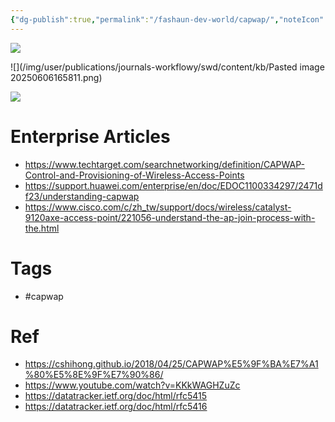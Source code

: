 ```yaml
---
{"dg-publish":true,"permalink":"/fashaun-dev-world/capwap/","noteIcon":""}
---
```



![](/img/user/publications/journals-workflowy/swd/content/kb/Pasted%20image%2020250606165811.png)


![](/img/user/publications/journals-workflowy/swd/content/kb/Pasted image 20250606165811.png)

![](/img/user/fashaun-dev-world/attachments/Pastedimage20250611102545.png)


# Enterprise Articles
- https://www.techtarget.com/searchnetworking/definition/CAPWAP-Control-and-Provisioning-of-Wireless-Access-Points
- https://support.huawei.com/enterprise/en/doc/EDOC1100334297/2471df23/understanding-capwap
- https://www.cisco.com/c/zh_tw/support/docs/wireless/catalyst-9120axe-access-point/221056-understand-the-ap-join-process-with-the.html

# Tags
- #capwap
# Ref
- https://cshihong.github.io/2018/04/25/CAPWAP%E5%9F%BA%E7%A1%80%E5%8E%9F%E7%90%86/
- https://www.youtube.com/watch?v=KKkWAGHZuZc
- https://datatracker.ietf.org/doc/html/rfc5415
- https://datatracker.ietf.org/doc/html/rfc5416